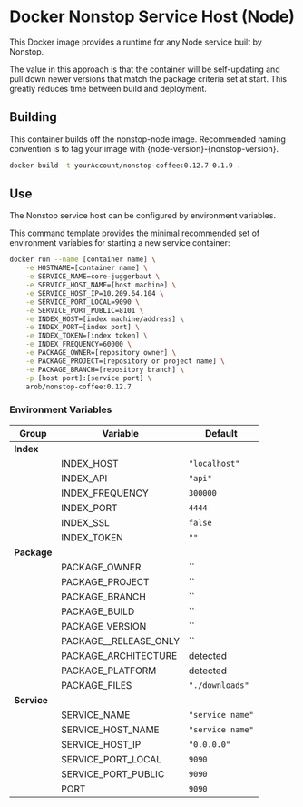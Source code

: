 # Docker Nonstop Service Host (Node)
This Docker image provides a runtime for any Node service built by Nonstop.

The value in this approach is that the container will be self-updating and pull down newer versions that match the package criteria set at start. This greatly reduces time between build and deployment.

## Building
This container builds off the nonstop-node image. Recommended naming convention is to tag your image with {node-version}-{nonstop-version}.

```bash
docker build -t yourAccount/nonstop-coffee:0.12.7-0.1.9 .
```

## Use
The Nonstop service host can be configured by environment variables.

This command template provides the minimal recommended set of environment variables for starting a new service container:

```bash
docker run --name [container name] \
	-e HOSTNAME=[container name] \
	-e SERVICE_NAME=core-juggerbaut \
	-e SERVICE_HOST_NAME=[host machine] \
	-e SERVICE_HOST_IP=10.209.64.104 \
	-e SERVICE_PORT_LOCAL=9090 \
	-e SERVICE_PORT_PUBLIC=8101 \
	-e INDEX_HOST=[index machine/address] \
	-e INDEX_PORT=[index port] \
	-e INDEX_TOKEN=[index token] \
	-e INDEX_FREQUENCY=60000 \
	-e PACKAGE_OWNER=[repository owner] \
	-e PACKAGE_PROJECT=[repository or project name] \
	-e PACKAGE_BRANCH=[repository branch] \
	-p [host port]:[service port] \
	arob/nonstop-coffee:0.12.7
```

### Environment Variables
| Group | Variable | Default |
|-------|-------------|---------|
| __Index__ | | |
| | INDEX_HOST | `"localhost"` |
| | INDEX_API | `"api"` |
| | INDEX_FREQUENCY | `300000` |
| | INDEX_PORT | `4444` |
| | INDEX_SSL | `false` |
| | INDEX_TOKEN | `""` |
| __Package__ | | |
| | PACKAGE_OWNER | `` |
| | PACKAGE_PROJECT | `` |
| | PACKAGE_BRANCH | `` |
| | PACKAGE_BUILD | `` |
| | PACKAGE_VERSION | `` |
| | PACKAGE__RELEASE_ONLY | `` |
| | PACKAGE_ARCHITECTURE | detected |
| | PACKAGE_PLATFORM | detected |
| | PACKAGE_FILES | `"./downloads"` |
| __Service__ | | |
| | SERVICE_NAME | `"service name"` |
| | SERVICE_HOST_NAME | `"service name"` |
| | SERVICE_HOST_IP | `"0.0.0.0"` |
| | SERVICE_PORT_LOCAL | `9090` |
| | SERVICE_PORT_PUBLIC | `9090` |
| | PORT | `9090` |

